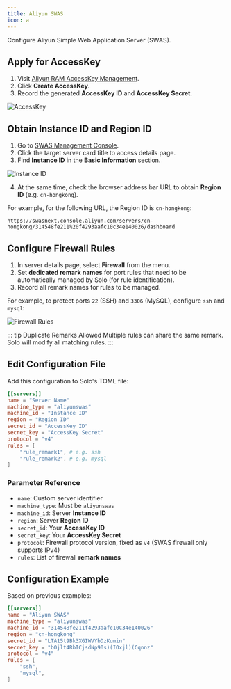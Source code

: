 ```yaml
---
title: Aliyun SWAS
icon: a
---
```


Configure Aliyun Simple Web Application Server (SWAS).

## Apply for AccessKey
1. Visit [Aliyun RAM AccessKey Management](https://ram.console.aliyun.com/profile/access-keys).
2. Click **Create AccessKey**.
3. Record the generated **AccessKey ID** and **AccessKey Secret**.

![AccessKey](/assets/guide/config/server/aliyun/accesskey.webp)

## Obtain Instance ID and Region ID
1. Go to [SWAS Management Console](https://swasnext.console.aliyun.com/servers).
2. Click the target server card title to access details page.
3. Find **Instance ID** in the **Basic Information** section.

![Instance ID](/assets/guide/config/server/aliyun/instanceid.webp)

4. At the same time, check the browser address bar URL to obtain **Region ID** (e.g. `cn-hongkong`).

For example, for the following URL, the Region ID is `cn-hongkong`:

`https://swasnext.console.aliyun.com/servers/cn-hongkong/314548fe211%20f4293aafc10c34e140026/dashboard`

## Configure Firewall Rules
1. In server details page, select **Firewall** from the menu.
2. Set **dedicated remark names** for port rules that need to be automatically managed by Solo (for rule identification).
3. Record all remark names for rules to be managed.

For example, to protect ports `22` (SSH) and `3306` (MySQL), configure `ssh` and `mysql`:

![Firewall Rules](/assets/guide/config/server/aliyun/firewallrules.webp)

::: tip Duplicate Remarks Allowed
Multiple rules can share the same remark. Solo will modify all matching rules.
:::

## Edit Configuration File
Add this configuration to Solo's TOML file:

```toml
[[servers]]
name = "Server Name"
machine_type = "aliyunswas"
machine_id = "Instance ID"
region = "Region ID"
secret_id = "AccessKey ID"
secret_key = "AccessKey Secret"
protocol = "v4"
rules = [
    "rule_remark1", # e.g. ssh
    "rule_remark2", # e.g. mysql
]
```

### Parameter Reference
* `name`: Custom server identifier
* `machine_type`: Must be `aliyunswas`
* `machine_id`: Server **Instance ID**
* `region`: Server **Region ID**
* `secret_id`: Your **AccessKey ID**
* `secret_key`: Your **AccessKey Secret**
* `protocol`: Firewall protocol version, fixed as `v4` (SWAS firewall only supports IPv4)
* `rules`: List of firewall **remark names**

## Configuration Example
Based on previous examples:

```toml
[[servers]]
name = "Aliyun SWAS"
machine_type = "aliyunswas"
machine_id = "314548fe211f4293aafc10C34e140026"
region = "cn-hongkong"
secret_id = "LTA15t9Bk3XGIWVYbDzKumin"
secret_key = "bOjlt4RbICjsdNp90s)(IOxjl)(Cqnnz"
protocol = "v4"
rules = [
    "ssh",
    "mysql",
]
```
